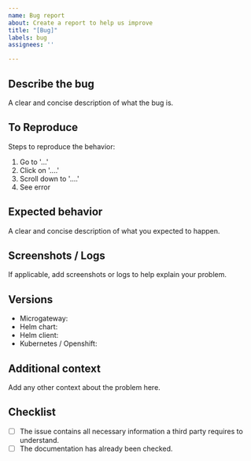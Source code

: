 ```yaml
---
name: Bug report
about: Create a report to help us improve
title: "[Bug]"
labels: bug
assignees: ''

---
```


## Describe the bug
A clear and concise description of what the bug is.

## To Reproduce
Steps to reproduce the behavior:
1. Go to '...'
2. Click on '....'
3. Scroll down to '....'
4. See error

## Expected behavior
A clear and concise description of what you expected to happen.

## Screenshots / Logs
If applicable, add screenshots or logs to help explain your problem.

## Versions
 - Microgateway:
 - Helm chart:
 - Helm client:
 - Kubernetes / Openshift:

## Additional context
Add any other context about the problem here.

## Checklist
- [ ] The issue contains all necessary information a third party requires to understand.
- [ ] The documentation has already been checked.
